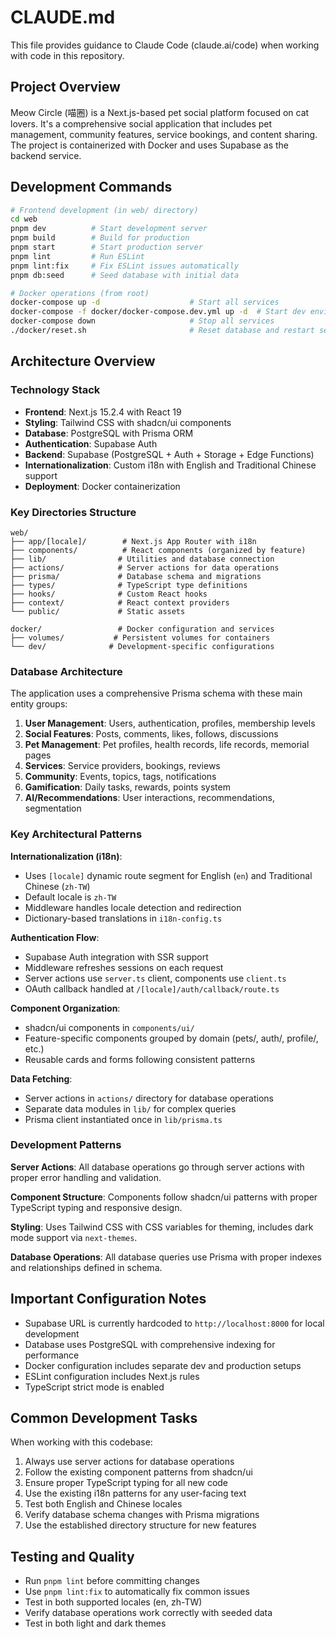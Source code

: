 # CLAUDE.md

This file provides guidance to Claude Code (claude.ai/code) when working with code in this repository.

## Project Overview

Meow Circle (喵圈) is a Next.js-based pet social platform focused on cat lovers. It's a comprehensive social application that includes pet management, community features, service bookings, and content sharing. The project is containerized with Docker and uses Supabase as the backend service.

## Development Commands

```bash
# Frontend development (in web/ directory)
cd web
pnpm dev          # Start development server
pnpm build        # Build for production
pnpm start        # Start production server
pnpm lint         # Run ESLint
pnpm lint:fix     # Fix ESLint issues automatically
pnpm db:seed      # Seed database with initial data

# Docker operations (from root)
docker-compose up -d                    # Start all services
docker-compose -f docker/docker-compose.dev.yml up -d  # Start dev environment
docker-compose down                     # Stop all services
./docker/reset.sh                       # Reset database and restart services
```

## Architecture Overview

### Technology Stack
- **Frontend**: Next.js 15.2.4 with React 19
- **Styling**: Tailwind CSS with shadcn/ui components
- **Database**: PostgreSQL with Prisma ORM
- **Authentication**: Supabase Auth
- **Backend**: Supabase (PostgreSQL + Auth + Storage + Edge Functions)
- **Internationalization**: Custom i18n with English and Traditional Chinese support
- **Deployment**: Docker containerization

### Key Directories Structure
```
web/
├── app/[locale]/        # Next.js App Router with i18n
├── components/          # React components (organized by feature)
├── lib/                # Utilities and database connection
├── actions/            # Server actions for data operations
├── prisma/             # Database schema and migrations
├── types/              # TypeScript type definitions
├── hooks/              # Custom React hooks
├── context/            # React context providers
└── public/             # Static assets

docker/                 # Docker configuration and services
├── volumes/           # Persistent volumes for containers
└── dev/              # Development-specific configurations
```

### Database Architecture
The application uses a comprehensive Prisma schema with these main entity groups:

1. **User Management**: Users, authentication, profiles, membership levels
2. **Social Features**: Posts, comments, likes, follows, discussions
3. **Pet Management**: Pet profiles, health records, life records, memorial pages
4. **Services**: Service providers, bookings, reviews
5. **Community**: Events, topics, tags, notifications
6. **Gamification**: Daily tasks, rewards, points system
7. **AI/Recommendations**: User interactions, recommendations, segmentation

### Key Architectural Patterns

**Internationalization (i18n)**:
- Uses `[locale]` dynamic route segment for English (`en`) and Traditional Chinese (`zh-TW`)
- Default locale is `zh-TW`
- Middleware handles locale detection and redirection
- Dictionary-based translations in `i18n-config.ts`

**Authentication Flow**:
- Supabase Auth integration with SSR support
- Middleware refreshes sessions on each request
- Server actions use `server.ts` client, components use `client.ts`
- OAuth callback handled at `/[locale]/auth/callback/route.ts`

**Component Organization**:
- shadcn/ui components in `components/ui/`
- Feature-specific components grouped by domain (pets/, auth/, profile/, etc.)
- Reusable cards and forms following consistent patterns

**Data Fetching**:
- Server actions in `actions/` directory for database operations
- Separate data modules in `lib/` for complex queries
- Prisma client instantiated once in `lib/prisma.ts`

### Development Patterns

**Server Actions**: All database operations go through server actions with proper error handling and validation.

**Component Structure**: Components follow shadcn/ui patterns with proper TypeScript typing and responsive design.

**Styling**: Uses Tailwind CSS with CSS variables for theming, includes dark mode support via `next-themes`.

**Database Operations**: All database queries use Prisma with proper indexes and relationships defined in schema.

## Important Configuration Notes

- Supabase URL is currently hardcoded to `http://localhost:8000` for local development
- Database uses PostgreSQL with comprehensive indexing for performance
- Docker configuration includes separate dev and production setups
- ESLint configuration includes Next.js rules
- TypeScript strict mode is enabled

## Common Development Tasks

When working with this codebase:
1. Always use server actions for database operations
2. Follow the existing component patterns from shadcn/ui
3. Ensure proper TypeScript typing for all new code
4. Use the existing i18n patterns for any user-facing text
5. Test both English and Chinese locales
6. Verify database schema changes with Prisma migrations
7. Use the established directory structure for new features

## Testing and Quality

- Run `pnpm lint` before committing changes
- Use `pnpm lint:fix` to automatically fix common issues
- Test in both supported locales (en, zh-TW)
- Verify database operations work correctly with seeded data
- Test in both light and dark themes